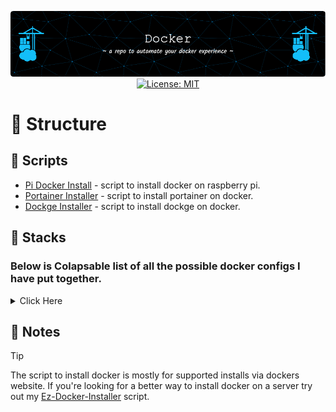 <p align="center">
  <img src="./assets/images/github-header-image.png" alt="Header">
  <a href="https://opensource.org/licenses/MIT">
    <img src="https://img.shields.io/badge/License-MIT-yellow.svg" alt="License: MIT">
  </a>
</p>

# :link: Structure

## :scroll: Scripts

- [Pi Docker Install](./assets/scripts/pi-docker-install.sh) - script to install docker on raspberry pi.
- [Portainer Installer](./assets/scripts/portainer-install.sh) - script to install portainer on docker.
- [Dockge Installer](./assets/scripts/dockge-install.sh) - script to install dockge on docker.


## :japanese_castle: Stacks

### Below is Colapsable list of all the possible docker configs I have put together.

<details>
<summary> Click Here </summary>

- [FreshRSS](./stacks/freshrss/) - compose file to spin up a freshrss container.
- [Homepage](./stacks/homepage/) - compose stack for homepage and code-server. code-server is used to edit on the fly.
- [Proxy Stack](./stacks/proxy/) - compose stack for cloudflare tunnels and playit.gg agent.
- [Starr Stack](./stacks/starr-stack/) - compose stack to spin up an arr stack.
- [Utility Stack](./stacks/utility/) - compose stack that contains watchtower and dozzle.
- [Vaultwarden](./stacks/vaultwarden/) - compose a file to spin up a vaultwarden container.

</details>


## :memo: Notes

> [!TIP]
> The script to install docker is mostly for supported installs via dockers website. If you're looking for a better way to install docker on a server try out my [Ez-Docker-Installer](https://github.com/ColoredBytes/Ez-Docker-Installer) script.
